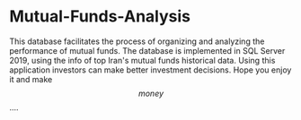 # Mutual-Funds-Analysis
This database facilitates the process of organizing and analyzing the performance of mutual funds. The database is implemented in SQL Server 2019, using the info of top Iran's mutual funds historical data. Using this application investors can make better investment decisions.
Hope you enjoy it and make $$money$$ ....
